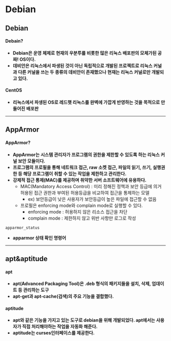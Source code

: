 # Debian
## Debian
#### Debain?
+ **Debian은 운영 체제로 현재의 우분투를 비롯한 많은 리눅스 배포판의 모체가된 공짜! OS이다.**
+ **데비안은 리눅스에서 파생된 것이 아닌 독립적으로 개발된 프로젝트로 리눅스 커널과 다른 커널을 쓰는 두 종류의 데비안이 존재했으나 현재는 리눅스 커널로만 개발되고 있다.**
#### CentOS
+ **리눅스에서 파생된 OS로 레드햇 리눅스를 완벽에 가깝게 반영하는 것을 목적으로 만들어진 배포판**
****
## AppArmor
#### AppArmor?
+ **AppArmor는 시스템 관리자가 프로그램의 권한을 제한할 수 있도록 하는 리눅스 커널 보안 모듈이다.**
+ **프로그램의 프로필을 통해 네트워크 접근, raw 소켓 접근, 파일의 읽기, 쓰기, 실행권한 등 해당 프로그램이 취할 수 있는 작업을 제한하고 관리한다.**
+ **강제적 접근 통제(MAC)를 제공하며 취약한 서버 소프트웨어에 유용하다.**
    + MAC(Mandatory Access Control) : 미리 정해진 정책과 보안 등급에 의거 허용된 접근 권한과 부여된 허용등급을 비교하여 접근을 통제하는 모델
        + ex) 보안등급이 낮은 사용자가 보안등급이 높은 파일에 접근할 수 없음
    + 프로필은 enforcing mode와 complain mode로 실행할 수 있다.
        + enforcing mode : 허용하지 않은 리소스 접근을 차단
        + complain mode : 제한하지 않고 위반 사항만 로그로 작성
```
apparmor_status
```
+ **apparmor 상태 확인 명령어**
****
## apt&aptitude
#### apt
+ **apt(Advanced Packaging Tool)은 .deb 형식의 패키지들을 설치, 삭제, 업데이트 등 관리하는 도구**
+ **apt-get과 apt-cache(검색)의 주요 기능을 결합했다.**

#### aptitude
+ **apt와 같은 기능을 가지고 있는 도구로 debian을 위해 개발되었다. apt에서는 사용자가 직접 처리해야하는 작업을 자동화 해준다.**
+ **aptitude는 curses인터페이스를 제공한다.**